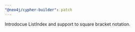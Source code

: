 ```yaml
---
"@neo4j/cypher-builder": patch
---
```


Introdocue ListIndex and support to square bracket notation.
